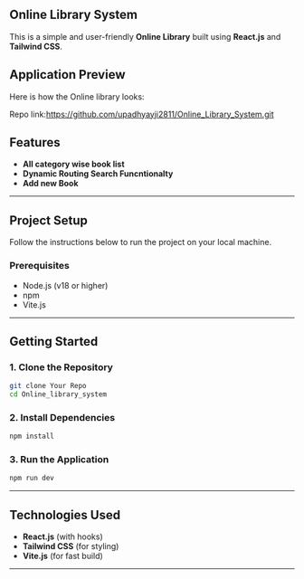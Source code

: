 ## Online Library System

This is a simple and user-friendly **Online Library** built using **React.js** and **Tailwind CSS**.

## Application Preview

Here is how the Online library looks:

Repo link:https://github.com/upadhyayji2811/Online_Library_System.git

## Features

- **All category wise book list**
- **Dynamic Routing Search Funcntionalty**
- **Add new Book**

---

## Project Setup

Follow the instructions below to run the project on your local machine.

### Prerequisites

- Node.js (v18 or higher)
- npm
- Vite.js

---

## Getting Started

### 1. Clone the Repository

```bash
git clone Your Repo
cd Online_library_system
```

### 2. Install Dependencies

```bash
npm install
```

### 3. Run the Application

```bash
npm run dev
```

---

## Technologies Used

- **React.js** (with hooks)
- **Tailwind CSS** (for styling)
- **Vite.js** (for fast build)

---
